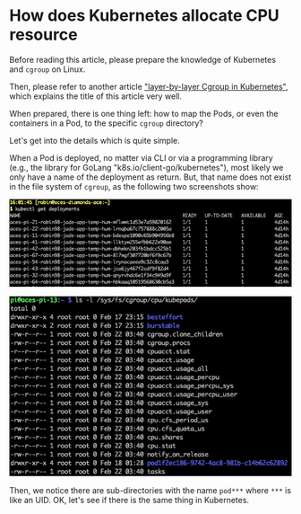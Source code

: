 
# How does Kubernetes allocate CPU resource

Before reading this article, please prepare the knowledge of Kubernetes and `cgroup` on Linux.

Then, please refer to another article ["layer-by-layer Cgroup in Kubernetes"](https://medium.com/geekculture/layer-by-layer-cgroup-in-kubernetes-c4e26bda676c), which explains the title of this article very well.

When prepared, there is one thing left: how to map the Pods, or even the containers in a Pod, to the specific `cgroup` directory?

Let's get into the details which is quite simple.

When a Pod is deployed, no matter via CLI or via a programming library (e.g., the library for GoLang "k8s.io/client-go/kubernetes"), most likely we only have a name of the deployment as return. But, that name does not exist in the file system of `cgroup`, as the following two screenshots show:

![K3s deployments by name](https://github.com/robin98sun/AmazingLife-Articles/raw/master/tutorials/resources/Screenshot%202023-02-22%20at%204.02.01%20PM.png)

![cgroup CPU directory](https://github.com/robin98sun/AmazingLife-Articles/raw/master/tutorials/resources/Screenshot%202023-02-22%20at%204.02.17%20PM.png)

Then, we notice there are sub-directories with the name `pod***` where `***` is like an UID. OK, let's see if there is the same thing in Kubernetes.
```

```
